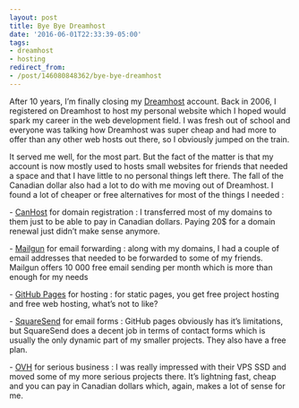 ```yaml
---
layout: post
title: Bye Bye Dreamhost
date: '2016-06-01T22:33:39-05:00'
tags:
- dreamhost
- hosting
redirect_from:
- /post/146080848362/bye-bye-dreamhost
---
```

<p>After 10 years, I’m finally closing my <a href="http://t.umblr.com/redirect?z=https%3A%2F%2Fwww.dreamhost.com%2F&amp;t=MDIyZjEzNzJmZDE0NzIyNjE3ZjczMzhlZTg5ZGRjODA2NWMzZmM2OCxhU216SjB0Tg%3D%3D">Dreamhost</a> account. Back in 2006, I registered on Dreamhost to host my personal website which I hoped would spark my career in the web development field. I was fresh out of school and everyone was talking how Dreamhost was super cheap and had more to offer than any other web hosts out there, so I obviously jumped on the train.<br></p><p>It served me well, for the most part. But the fact of the matter is that my account is now mostly used to hosts small websites for friends that needed a space and that I have little to no personal things left there. The fall of the Canadian dollar also had a lot to do with me moving out of Dreamhost. I found a lot of cheaper or free alternatives for most of the things I needed :</p><p> - <a href="http://t.umblr.com/redirect?z=http%3A%2F%2Fwww.canhost.ca%2F&amp;t=Y2QwOWQwNDg1OWY3NjA0MzJjNjEwM2E1NjgwMzYwNjUyODdiNTY3NyxhU216SjB0Tg%3D%3D">CanHost</a> for domain registration : I transferred most of my domains to them just to be able to pay in Canadian dollars. Paying 20$ for a domain renewal just didn’t make sense anymore.</p><p>- <a href="http://t.umblr.com/redirect?z=https%3A%2F%2Fmailgun.com%2F&amp;t=NjViMmY2YzUxNTEwYjFjZTRjNDYwZWEyZjYxNjIyNzc0YzIwYjRjYSxhU216SjB0Tg%3D%3D">Mailgun</a> for email forwarding : along with my domains, I had a couple of email addresses that needed to be forwarded to some of my friends. Mailgun offers 10 000 free email sending per month which is more than enough for my needs</p><p>- <a href="http://t.umblr.com/redirect?z=https%3A%2F%2Fpages.github.com%2F&amp;t=NGMyODY3NzM1ZGY5NmU5NDM2YmZkYmE3ZmFjODdhYmM3MjkwMzJjMixhU216SjB0Tg%3D%3D">GitHub Pages</a> for hosting : for static pages, you get free project hosting and free web hosting, what’s not to like?</p><p>- <a href="http://t.umblr.com/redirect?z=https%3A%2F%2Fsquaresend.com%2F&amp;t=MTM4M2EwYmI0YWM4MTYzMTNmZjE4NGNhYjRlMWVkNTQ3NGZiMWFlYyxhU216SjB0Tg%3D%3D">SquareSend</a> for email forms : GitHub pages obviously has it’s limitations, but SquareSend does a decent job in terms of contact forms which is usually the only dynamic part of my smaller projects. They also have a free plan.</p><p>- <a href="http://t.umblr.com/redirect?z=http%3A%2F%2Fovh.ca%2F&amp;t=MGQ5MGRlMzk5Y2E0NzBiZDM4ZTg5OGYyMTNhM2RmNzA2YmVkZDg0MixhU216SjB0Tg%3D%3D">OVH</a> for serious business : I was really impressed with their VPS SSD and moved some of my more serious projects there. It’s lightning fast, cheap and you can pay in Canadian dollars which, again, makes a lot of sense for me.</p>